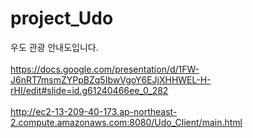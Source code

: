 # project_Udo
우도 관광 안내도입니다. <br><br>
https://docs.google.com/presentation/d/1FW-J6nRT7msmZYPpBZq5IbwVgoY6EJjXHHWEL-H-rHI/edit#slide=id.g61240466ee_0_282<br><br>
http://ec2-13-209-40-173.ap-northeast-2.compute.amazonaws.com:8080/Udo_Client/main.html
